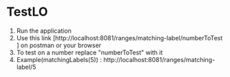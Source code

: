# TestLO 

1) Run the application
2) Use this link [http://localhost:8081/ranges/matching-label/numberToTest ] on postman or your browser
3) To test on a number replace "numberToTest" with it 
4) Example(matchingLabels(5)) : http://localhost:8081/ranges/matching-label/5